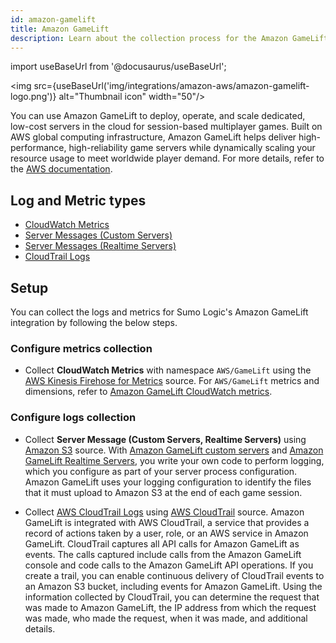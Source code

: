 ```yaml
---
id: amazon-gamelift
title: Amazon GameLift
description: Learn about the collection process for the Amazon GameLift service.
---
```


import useBaseUrl from '@docusaurus/useBaseUrl';

<img src={useBaseUrl('img/integrations/amazon-aws/amazon-gamelift-logo.png')} alt="Thumbnail icon" width="50"/>

You can use Amazon GameLift to deploy, operate, and scale dedicated, low-cost servers in the cloud for session-based multiplayer games. Built on AWS global computing infrastructure, Amazon GameLift helps deliver high-performance, high-reliability game servers while dynamically scaling your resource usage to meet worldwide player demand. For more details, refer to the [AWS documentation](https://docs.aws.amazon.com/gamelift/latest/developerguide/gamelift-intro.html).

## Log and Metric types
* [CloudWatch Metrics](https://docs.aws.amazon.com/gamelift/latest/developerguide/monitoring-cloudwatch.html)
* [Server Messages (Custom Servers)](https://docs.aws.amazon.com/gamelift/latest/developerguide/logging-server-messages-custom.html)
* [Server Messages (Realtime Servers)](https://docs.aws.amazon.com/gamelift/latest/developerguide/logging-server-messages-rts.html)
* [CloudTrail Logs](https://docs.aws.amazon.com/gamelift/latest/developerguide/logging-using-cloudtrail.html)


## Setup
You can collect the logs and metrics for Sumo Logic's Amazon GameLift integration by following the below steps.

### Configure metrics collection
* Collect **CloudWatch Metrics** with namespace `AWS/GameLift` using the [AWS Kinesis Firehose for Metrics](/docs/send-data/hosted-collectors/amazon-aws/aws-kinesis-firehose-metrics-source/) source. For `AWS/GameLift` metrics and dimensions, refer to [Amazon GameLift CloudWatch metrics](https://docs.aws.amazon.com/gamelift/latest/developerguide/monitoring-cloudwatch.html).

### Configure logs collection
* Collect **Server Message (Custom Servers, Realtime Servers)** using [Amazon S3](/docs/send-data/hosted-collectors/amazon-aws/aws-s3-source/) source. With [Amazon GameLift custom servers](https://docs.aws.amazon.com/gamelift/latest/developerguide/logging-server-messages-custom.html) and [Amazon GameLift Realtime Servers](https://docs.aws.amazon.com/gamelift/latest/developerguide/logging-server-messages-rts.html), you write your own code to perform logging, which you configure as part of your server process configuration. Amazon GameLift uses your logging configuration to identify the files that it must upload to Amazon S3 at the end of each game session. 


* Collect [AWS CloudTrail Logs](https://docs.aws.amazon.com/gamelift/latest/developerguide/logging-using-cloudtrail.html) using [AWS CloudTrail](/docs/send-data/hosted-collectors/amazon-aws/aws-cloudtrail-source/) source. Amazon GameLift is integrated with AWS CloudTrail, a service that provides a record of actions taken by a user, role, or an AWS service in Amazon GameLift. CloudTrail captures all API calls for Amazon GameLift as events. The calls captured include calls from the Amazon GameLift console and code calls to the Amazon GameLift API operations. If you create a trail, you can enable continuous delivery of CloudTrail events to an Amazon S3 bucket, including events for Amazon GameLift. Using the information collected by CloudTrail, you can determine the request that was made to Amazon GameLift, the IP address from which the request was made, who made the request, when it was made, and additional details.